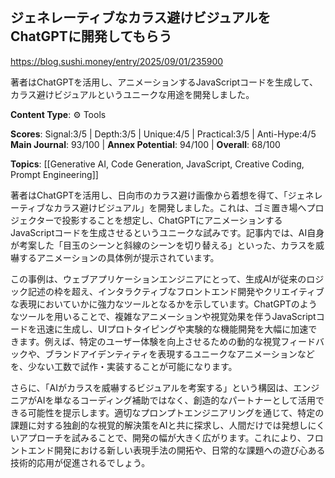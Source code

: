 ## ジェネレーティブなカラス避けビジュアルをChatGPTに開発してもらう

https://blog.sushi.money/entry/2025/09/01/235900

著者はChatGPTを活用し、アニメーションするJavaScriptコードを生成して、カラス避けビジュアルというユニークな用途を開発しました。

**Content Type**: ⚙️ Tools

**Scores**: Signal:3/5 | Depth:3/5 | Unique:4/5 | Practical:3/5 | Anti-Hype:4/5
**Main Journal**: 93/100 | **Annex Potential**: 94/100 | **Overall**: 68/100

**Topics**: [[Generative AI, Code Generation, JavaScript, Creative Coding, Prompt Engineering]]

著者はChatGPTを活用し、日向市のカラス避け画像から着想を得て、「ジェネレーティブなカラス避けビジュアル」を開発しました。これは、ゴミ置き場へプロジェクターで投影することを想定し、ChatGPTにアニメーションするJavaScriptコードを生成させるというユニークな試みです。記事内では、AI自身が考案した「目玉のシーンと斜線のシーンを切り替える」といった、カラスを威嚇するアニメーションの具体例が提示されています。

この事例は、ウェブアプリケーションエンジニアにとって、生成AIが従来のロジック記述の枠を超え、インタラクティブなフロントエンド開発やクリエイティブな表現においていかに強力なツールとなるかを示しています。ChatGPTのようなツールを用いることで、複雑なアニメーションや視覚効果を伴うJavaScriptコードを迅速に生成し、UIプロトタイピングや実験的な機能開発を大幅に加速できます。例えば、特定のユーザー体験を向上させるための動的な視覚フィードバックや、ブランドアイデンティティを表現するユニークなアニメーションなどを、少ない工数で試作・実装することが可能になります。

さらに、「AIがカラスを威嚇するビジュアルを考案する」という構図は、エンジニアがAIを単なるコーディング補助ではなく、創造的なパートナーとして活用できる可能性を提示します。適切なプロンプトエンジニアリングを通じて、特定の課題に対する独創的な視覚的解決策をAIと共に探求し、人間だけでは発想しにくいアプローチを試みることで、開発の幅が大きく広がります。これにより、フロントエンド開発における新しい表現手法の開拓や、日常的な課題への遊び心ある技術的応用が促進されるでしょう。